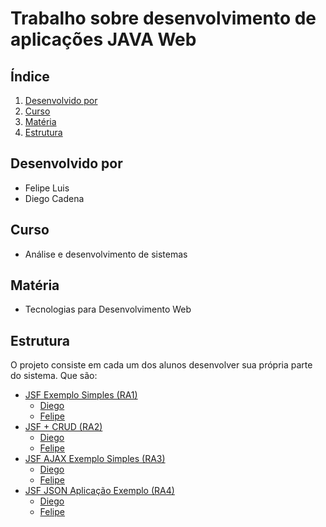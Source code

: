 # Trabalho sobre desenvolvimento de aplicações JAVA Web

## Índice
1. [Desenvolvido por](#desenvolvido-por)
2. [Curso](#curso)
3. [Matéria](#matéria)
4. [Estrutura](#estrutura)

## Desenvolvido por
- Felipe Luis
- Diego Cadena

## Curso
- Análise e desenvolvimento de sistemas

## Matéria
- Tecnologias para Desenvolvimento Web

## Estrutura
O projeto consiste em cada um dos alunos desenvolver sua própria parte do sistema. Que são:

- [JSF Exemplo Simples (RA1)](https://github.com/felipelssilva/pucpr-twd-group-control-version/tree/main/JSF-Exemplo-Simples)
    - [Diego](https://github.com/felipelssilva/pucpr-twd-group-control-version/tree/main/JSF-Exemplo-Simples/Diego)
    - [Felipe](https://github.com/felipelssilva/pucpr-twd-group-control-version/tree/main/JSF-Exemplo-Simples/Felipe)
- [JSF + CRUD (RA2)](https://github.com/felipelssilva/pucpr-twd-group-control-version/tree/main/JSF%2BCRUD)
    - [Diego](https://github.com/felipelssilva/pucpr-twd-group-control-version/tree/main/JSF%2BCRUD/Diego)
    - [Felipe](https://github.com/felipelssilva/pucpr-twd-group-control-version/tree/main/JSF%2BCRUD/Felipe)
- [JSF AJAX Exemplo Simples (RA3)](https://github.com/felipelssilva/pucpr-twd-group-control-version/tree/main/JSF-AJAX-Exemplo-Simples)
    - [Diego](https://github.com/felipelssilva/pucpr-twd-group-control-version/tree/main/JSF-AJAX-Exemplo-Simples/Diego)
    - [Felipe](https://github.com/felipelssilva/pucpr-twd-group-control-version/tree/main/JSF-AJAX-Exemplo-Simples/Felipe)
- [JSF JSON Aplicação Exemplo (RA4)](https://github.com/felipelssilva/pucpr-twd-group-control-version/tree/main/JSF-JSON-Aplicacao-Exemplo)
    - [Diego](https://github.com/felipelssilva/pucpr-twd-group-control-version/tree/main/JSF-JSON-Aplicacao-Exemplo/Diego)
    - [Felipe](https://github.com/felipelssilva/pucpr-twd-group-control-version/tree/main/JSF-JSON-Aplicacao-Exemplo/Felipe)
